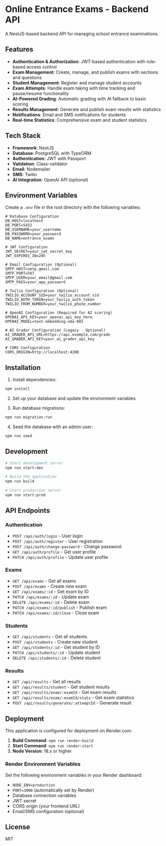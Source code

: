 # Online Entrance Exams - Backend API

A NestJS-based backend API for managing school entrance examinations.

## Features

- **Authentication & Authorization**: JWT-based authentication with role-based access control
- **Exam Management**: Create, manage, and publish exams with sections and questions
- **Student Management**: Register and manage student accounts
- **Exam Attempts**: Handle exam taking with time tracking and pause/resume functionality
- **AI-Powered Grading**: Automatic grading with AI fallback to basic scoring
- **Results Management**: Generate and publish exam results with statistics
- **Notifications**: Email and SMS notifications for students
- **Real-time Statistics**: Comprehensive exam and student statistics

## Tech Stack

- **Framework**: NestJS
- **Database**: PostgreSQL with TypeORM
- **Authentication**: JWT with Passport
- **Validation**: Class-validator
- **Email**: Nodemailer
- **SMS**: Twilio
- **AI Integration**: OpenAI API (optional)

## Environment Variables

Create a `.env` file in the root directory with the following variables:

```env
# Database Configuration
DB_HOST=localhost
DB_PORT=5432
DB_USERNAME=your_username
DB_PASSWORD=your_password
DB_NAME=entrance_exams

# JWT Configuration
JWT_SECRET=your_jwt_secret_key
JWT_EXPIRES_IN=24h

# Email Configuration (Optional)
SMTP_HOST=smtp.gmail.com
SMTP_PORT=587
SMTP_USER=your_email@gmail.com
SMTP_PASS=your_app_password

# Twilio Configuration (Optional)
TWILIO_ACCOUNT_SID=your_twilio_account_sid
TWILIO_AUTH_TOKEN=your_twilio_auth_token
TWILIO_FROM_NUMBER=your_twilio_phone_number

# OpenAI Configuration (Required for AI scoring)
OPENAI_API_KEY=your_openai_api_key_here
OPENAI_MODEL=text-embedding-ada-002

# AI Grader Configuration (Legacy - Optional)
AI_GRADER_API_URL=https://api.example.com/grade
AI_GRADER_API_KEY=your_ai_grader_api_key

# CORS Configuration
CORS_ORIGIN=http://localhost:4200
```

## Installation

1. Install dependencies:
```bash
npm install
```

2. Set up your database and update the environment variables

3. Run database migrations:
```bash
npm run migration:run
```

4. Seed the database with an admin user:
```bash
npm run seed
```

## Development

```bash
# Start development server
npm run start:dev

# Build the application
npm run build

# Start production server
npm run start:prod
```

## API Endpoints

### Authentication
- `POST /api/auth/login` - User login
- `POST /api/auth/register` - User registration
- `POST /api/auth/change-password` - Change password
- `GET /api/auth/profile` - Get user profile
- `PATCH /api/auth/profile` - Update user profile

### Exams
- `GET /api/exams` - Get all exams
- `POST /api/exams` - Create new exam
- `GET /api/exams/:id` - Get exam by ID
- `PATCH /api/exams/:id` - Update exam
- `DELETE /api/exams/:id` - Delete exam
- `PATCH /api/exams/:id/publish` - Publish exam
- `PATCH /api/exams/:id/close` - Close exam

### Students
- `GET /api/students` - Get all students
- `POST /api/students` - Create new student
- `GET /api/students/:id` - Get student by ID
- `PATCH /api/students/:id` - Update student
- `DELETE /api/students/:id` - Delete student

### Results
- `GET /api/results` - Get all results
- `GET /api/results/student` - Get student results
- `GET /api/results/exam/:examId` - Get exam results
- `GET /api/results/exam/:examId/stats` - Get exam statistics
- `POST /api/results/generate/:attemptId` - Generate result

## Deployment

This application is configured for deployment on Render.com:

1. **Build Command**: `npm run render:build`
2. **Start Command**: `npm run render:start`
3. **Node Version**: 18.x or higher

### Render Environment Variables

Set the following environment variables in your Render dashboard:

- `NODE_ENV=production`
- `PORT=3000` (automatically set by Render)
- Database connection variables
- JWT secret
- CORS origin (your frontend URL)
- Email/SMS configuration (optional)

## License

MIT
